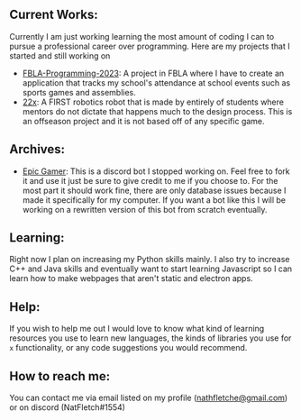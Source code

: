 ## Current Works:
Currently I am just working learning the most amount of coding I can to pursue a professional career over programming. Here are my projects that I started and still working on
 - [FBLA-Programming-2023](https://github.com/NatFletch/FBLA-Programming-2023): A project in FBLA where I have to create an application that tracks my school's attendance at school events such as sports games and assemblies.
 - [22x](https://github.com/frc1806/22x): A FIRST robotics robot that is made by entirely of students where mentors do not dictate that happens much to the design process. This is an offseason project and it is not based off of any specific game.

## Archives:
 - [Epic Gamer](https://github.com/NatFletch/Epic-Gamer): This is a discord bot I stopped working on. Feel free to fork it and use it just be sure to give credit to me if you choose to. For the most part it should work fine, there are only database issues because I made it specifically for my computer. If you want a bot like this I will be working on a rewritten version of this bot from scratch eventually.


## Learning:
Right now I plan on increasing my Python skills mainly. I also try to increase C++ and Java skills and eventually want to start learning Javascript so I can learn how to make webpages that aren't static and electron apps.

## Help:
If you wish to help me out I would love to know what kind of learning resources you use to learn new languages, the kinds of libraries you use for `x` functionality, or any code suggestions you would recommend. 

## How to reach me:
You can contact me via email listed on my profile (nathfletche@gmail.com) or on discord (NatFletch#1554)
